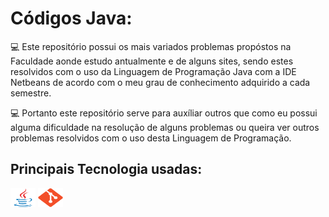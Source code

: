 # Códigos Java:

💻 Este repositório possui os mais variados problemas propóstos na Faculdade aonde estudo antualmente e de alguns sites, sendo estes resolvidos com o uso da Linguagem de Programação Java  com a IDE Netbeans de acordo com o meu grau de conhecimento adquirido a cada semestre.

💻 Portanto este repositório serve para auxíliar outros que como eu possui alguma dificuldade na resolução de alguns problemas ou queira ver outros problemas resolvidos com o uso desta Linguagem de Programação.

##

## Principais Tecnologia usadas:


<img align="center" alt="Paulo-Java" height="30" width="40" src="https://github.com/devicons/devicon/blob/master/icons/java/java-original.svg"> <img align="center" alt="Paulo-Git" height="30" width="40" src="https://raw.githubusercontent.com/devicons/devicon/master/icons/git/git-plain.svg"> 

